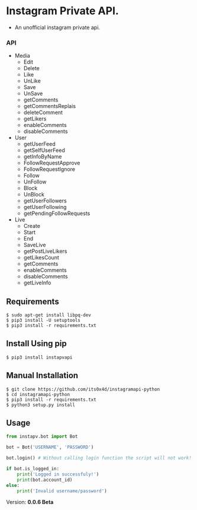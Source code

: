 # Instagram Private API.

- An unofficial instagram private api.

### API
- Media
    - Edit
    - Delete
    - Like
    - UnLike
    - Save
    - UnSave
    - getComments
    - getCommentsReplais
    - deleteComment
    - getLikers
    - enableComments
    - disableComments
- User
    - getUserFeed
    - getSelfUserFeed
    - getInfoByName
    - FollowRequestApprove
    - FollowRequestIgnore
    - Follow
    - UnFollow
    - Block
    - UnBlock
    - getUserFollowers
    - getUserFollowing
    - getPendingFollowRequests
- Live
    - Create
    - Start
    - End
    - SaveLive
    - getPostLiveLikers
    - getLikesCount
    - getComments
    - enableComments
    - disableComments
    - getLiveInfo

## Requirements
```
$ sudo apt-get install libpq-dev
$ pip3 install -U setuptools
$ pip3 install -r requirements.txt
```

## Install Using pip
```
$ pip3 install instapvapi
```

## Manual Installation
```
$ git clone https://github.com/its0x4d/instagramapi-python
$ cd instagramapi-python
$ pip3 install -r requirements.txt
$ python3 setup.py install
```

## Usage
```python
from instapv.bot import Bot

bot = Bot('USERNAME', 'PASSWORD')

bot.login() # Without calling login function the script will not work!

if bot.is_logged_in:
    print('Logged in successfuly!')
    print(bot.account_id)
else:
    print('Invalid username/password')
```
Version: **0.0.6 Beta**

